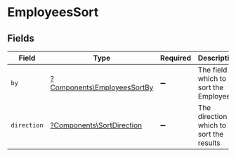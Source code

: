 # EmployeesSort


## Fields

| Field                                                                     | Type                                                                      | Required                                                                  | Description                                                               | Example                                                                   |
| ------------------------------------------------------------------------- | ------------------------------------------------------------------------- | ------------------------------------------------------------------------- | ------------------------------------------------------------------------- | ------------------------------------------------------------------------- |
| `by`                                                                      | [?Components\EmployeesSortBy](../../Models/Components/EmployeesSortBy.md) | :heavy_minus_sign:                                                        | The field on which to sort the Employees                                  | created_at                                                                |
| `direction`                                                               | [?Components\SortDirection](../../Models/Components/SortDirection.md)     | :heavy_minus_sign:                                                        | The direction in which to sort the results                                |                                                                           |